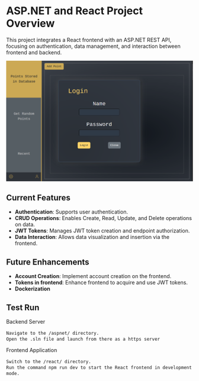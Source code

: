 # ASP.NET and React Project Overview

This project integrates a React frontend with an ASP.NET REST API, focusing on authentication, data management, and interaction between frontend and backend.

<img src="https://github.com/Martenere/NotPointless/blob/main/Login.png" alt="drawing" width="600"/>

## Current Features

- **Authentication**: Supports user authentication.
- **CRUD Operations**: Enables Create, Read, Update, and Delete operations on data.
- **JWT Tokens**: Manages JWT token creation and endpoint authorization.
- **Data Interaction**: Allows data visualization and insertion via the frontend.

## Future Enhancements

- **Account Creation**: Implement account creation on the frontend.
- **Tokens in frontend**: Enhance frontend to acquire and use JWT tokens.
- **Dockerization**

## Test Run

Backend Server

    Navigate to the /aspnet/ directory.
    Open the .sln file and launch from there as a https server

Frontend Application

    Switch to the /react/ directory.
    Run the command npm run dev to start the React frontend in development mode.
